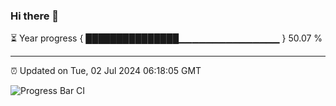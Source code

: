 ### Hi there 👋

⏳ Year progress { ███████████████▁▁▁▁▁▁▁▁▁▁▁▁▁▁▁ } 50.07 %

---

⏰ Updated on Tue, 02 Jul 2024 06:18:05 GMT

![Progress Bar CI](https://github.com/liununu/liununu/workflows/Progress%20Bar%20CI/badge.svg)
